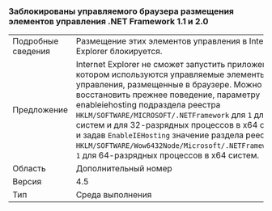 ### <a name="managed-browser-hosting-controls-from-the-net-framework-11-and-20-are-blocked"></a>Заблокированы управляемого браузера размещения элементов управления .NET Framework 1.1 и 2.0

|   |   |
|---|---|
|Подробные сведения|Размещение этих элементов управления в Internet Explorer блокируется.|
|Предложение|Internet Explorer не сможет запустить приложение, в котором используются управляемые элементы управления, размещенные в браузере. Можно восстановить прежнее поведение, параметру enableiehosting подраздела реестра <code>HKLM/SOFTWARE/MICROSOFT/.NETFramework</code> для <code>1</code> для x86 систем и для 32-разрядных процессов в x64 систем и задав <code>EnableIEHosting</code> значение раздела реестра, <code>HKLM/SOFTWARE/Wow6432Node/Microsoft/.NETFramework</code>для <code>1</code> для 64-разрядных процессов в x64 систем.|
|Область|Дополнительный номер|
|Версия|4.5|
|Тип|Среда выполнения|

